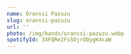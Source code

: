 ```yaml
---
name: Oranssi Pazuzu
slug: oranssi-pazuzu
url: ''
photo: /img/bands/oranssi-pazuzu.webp
spotifyId: 3XFQRe2FsSOjrODygK4caW
---
```

